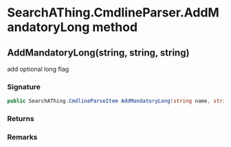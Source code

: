 # SearchAThing.CmdlineParser.AddMandatoryLong method
## AddMandatoryLong(string, string, string)
add optional long flag

### Signature
```csharp
public SearchAThing.CmdlineParseItem AddMandatoryLong(string name, string description, string valueName = null)
```
### Returns

### Remarks

